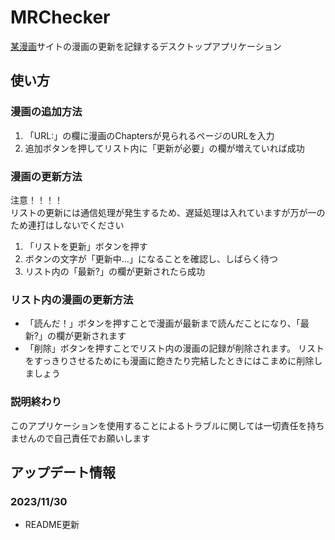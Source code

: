# MRChecker

[某漫画](https://mangarawjp.io/)サイトの漫画の更新を記録するデスクトップアプリケーション

## 使い方

### 漫画の追加方法
1. 「URL:」の欄に漫画のChaptersが見られるページのURLを入力 
2. 追加ボタンを押してリスト内に「更新が必要」の欄が増えていれば成功

### 漫画の更新方法
注意！！！！  
リストの更新には通信処理が発生するため、遅延処理は入れていますが万が一のため連打はしないでください
1. 「リストを更新」ボタンを押す
2. ボタンの文字が「更新中...」になることを確認し、しばらく待つ
3. リスト内の「最新?」の欄が更新されたら成功

### リスト内の漫画の更新方法
* 「読んだ！」ボタンを押すことで漫画が最新まで読んだことになり、「最新?」の欄が更新されます
* 「削除」ボタンを押すことでリスト内の漫画の記録が削除されます。  リストをすっきりさせるためにも漫画に飽きたり完結したときにはこまめに削除しましょう

### 説明終わり
このアプリケーションを使用することによるトラブルに関しては一切責任を持ちませんので自己責任でお願いします

## アップデート情報
### 2023/11/30
* README更新
